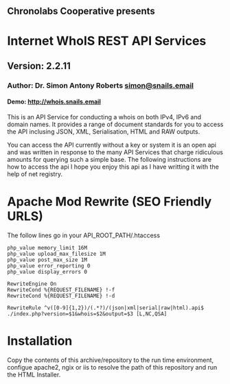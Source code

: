 ## Chronolabs Cooperative presents

# Internet WhoIS REST API Services

## Version: 2.2.11

### Author: Dr. Simon Antony Roberts <simon@snails.email>

#### Demo: http://whois.snails.email

This is an API Service for conducting a whois on both IPv4, IPv6 and domain names. It provides a range of document standards for you to access the API inclusing JSON, XML, Serialisation, HTML and RAW outputs.

You can access the API currently without a key or system it is an open api and was written in response to the many API Services that charge ridiculous amounts for querying such a simple base. The following instructions are how to access the api I hope you enjoy this api as I have writting it with the help of net registry. 

# Apache Mod Rewrite (SEO Friendly URLS)

The follow lines go in your API_ROOT_PATH/.htaccess

    php_value memory_limit 16M
    php_value upload_max_filesize 1M
    php_value post_max_size 1M
    php_value error_reporting 0
    php_value display_errors 0
    
    RewriteEngine On
    RewriteCond %{REQUEST_FILENAME} !-f
    RewriteCond %{REQUEST_FILENAME} !-d
    
    RewriteRule ^v([0-9]{1,2})/(.*?)/(json|xml|serial|raw|html).api$ ./index.php?version=$1&whois=$2&output=$3 [L,NC,QSA]

# Installation

Copy the contents of this archive/repository to the run time environment, configue apache2, ngix or iis to resolve the path of this repository and run the HTML Installer.
